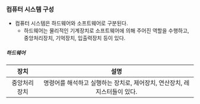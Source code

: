 ### 컴퓨터 시스템 구성
- 컴퓨터 시스템은 하드웨어와 소프트웨어로 구분된다.
  - 하드웨어는 물리적인 기계장치로 소프트웨어에 의해 주어진 역할을 수행하고, 중앙처리장치, 기억장치, 입출력장치 등이 있다.
##### 하드웨어
장치|설명
:---:|:---:
중앙처리장치|명령어를 해석하고 실행하는 장치로, 제어장치, 연산장치, 레지스터들이 있다.
